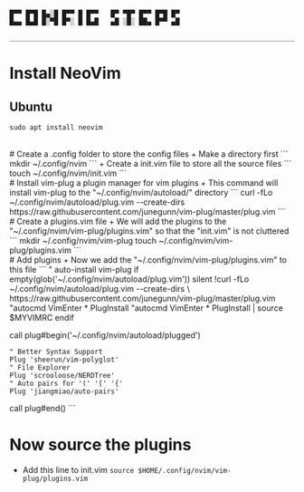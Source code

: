 ```

█▀▀ █▀█ █▄░█ █▀▀ █ █▀▀   █▀ ▀█▀ █▀▀ █▀█ █▀
█▄▄ █▄█ █░▀█ █▀░ █ █▄█   ▄█ ░█░ ██▄ █▀▀ ▄█

_______________________________________________________________________________________________
```

# Install NeoVim

## Ubuntu
```
sudo apt install neovim
```
<br />
# Create a .config folder to store the config files
+ Make a directory first
		```
		mkdir ~/.config/nvim
		```
+ Create a init.vim file to store all the source files
		```
		touch ~/.config/nvim/init.vim
		```
<br />
# Install vim-plug a plugin manager for vim plugins
+ This command will install vim-plug to the "~/.config/nvim/autoload/" directory
		```
		curl -fLo ~/.config/nvim/autoload/plug.vim --create-dirs https://raw.githubusercontent.com/junegunn/vim-plug/master/plug.vim
		```
<br />
# Create a plugins.vim file
+ We will add the plugins to the "~/.config/nvim/vim-plug/plugins.vim" so that the "init.vim" is not cluttered
		```
		mkdir ~/.config/nvim/vim-plug
		touch ~/.config/nvim/vim-plug/plugins.vim
		```
<br />
# Add plugins
+  Now we add the "~/.config/nvim/vim-plug/plugins.vim" to this file
		```
" auto-install vim-plug
if empty(glob('~/.config/nvim/autoload/plug.vim'))
  silent !curl -fLo ~/.config/nvim/autoload/plug.vim --create-dirs
    \ https://raw.githubusercontent.com/junegunn/vim-plug/master/plug.vim
  "autocmd VimEnter * PlugInstall
  "autocmd VimEnter * PlugInstall | source $MYVIMRC
endif

call plug#begin('~/.config/nvim/autoload/plugged')

    " Better Syntax Support
    Plug 'sheerun/vim-polyglot'
    " File Explorer
    Plug 'scrooloose/NERDTree'
    " Auto pairs for '(' '[' '{'
    Plug 'jiangmiao/auto-pairs'

call plug#end()
		```
<br />
# Now source the plugins
+ Add this line to init.vim
		```
		source $HOME/.config/nvim/vim-plug/plugins.vim
		```
